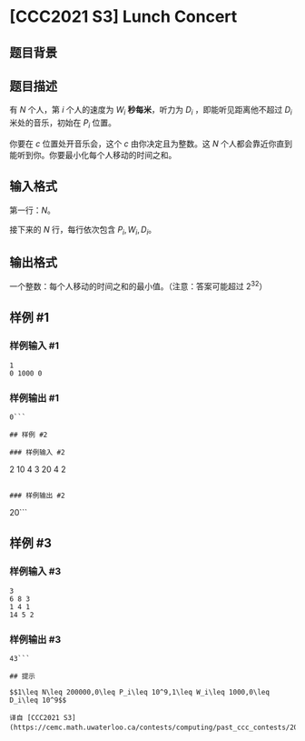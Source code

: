 # [CCC2021 S3] Lunch Concert

## 题目背景



## 题目描述

有 $N$ 个人，第 $i$ 个人的速度为 $W_i$ **秒每米**，听力为 $D_i$ ，即能听见距离他不超过 $D_i$ 米处的音乐，初始在 $P_i$ 位置。

你要在 $c$ 位置处开音乐会，这个 $c$ 由你决定且为整数。这 $N$ 个人都会靠近你直到能听到你。你要最小化每个人移动的时间之和。

## 输入格式

第一行：$N$。

接下来的 $N$ 行，每行依次包含 $P_i,W_i,D_i$。

## 输出格式

一个整数：每个人移动的时间之和的最小值。（注意：答案可能超过 $2^{32}$）

## 样例 #1

### 样例输入 #1
```
1
0 1000 0
```

### 样例输出 #1

```
0```

## 样例 #2

### 样例输入 #2
```
2
10 4 3
20 4 2
```

### 样例输出 #2

```
20```

## 样例 #3

### 样例输入 #3
```
3
6 8 3
1 4 1
14 5 2
```

### 样例输出 #3

```
43```

## 提示

$$1\leq N\leq 200000,0\leq P_i\leq 10^9,1\leq W_i\leq 1000,0\leq D_i\leq 10^9$$

译自 [CCC2021 S3](https://cemc.math.uwaterloo.ca/contests/computing/past_ccc_contests/2021/ccc/seniorEF.pdf)。
